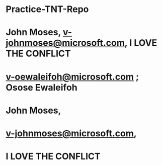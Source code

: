 # Practice-TNT-Repo
# John Moses, v-johnmoses@microsoft.com, I LOVE THE CONFLICT
# v-oewaleifoh@microsoft.com ; Osose Ewaleifoh
# John Moses, 
# v-johnmoses@microsoft.com, 
# I LOVE THE CONFLICT
